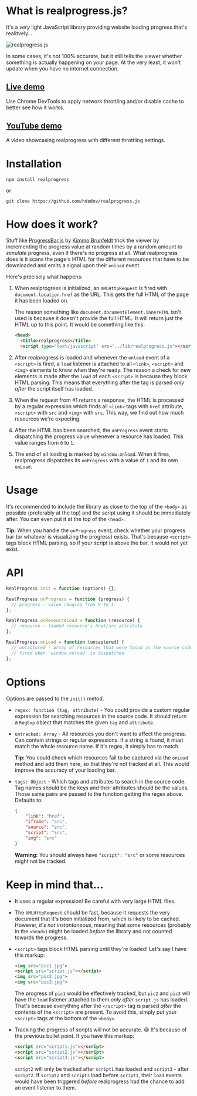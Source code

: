 # What is realprogress.js?
It's a _very_ light JavaScript library providing website loading progress that's realitvely...

![realprogress.js](https://media.giphy.com/media/xUPGcBvvSVKmwKEcI8/giphy.gif)

In some cases, it's not 100% accurate, but it still tells the viewer whether something is actually happening on your page. At the very least, it won't update when you have no internet connection.

## [Live demo](https://hdodov.github.io/realprogress/)
Use Chrome DevTools to apply network throttling and/or disable cache to better see how it works.

## [YouTube demo](https://www.youtube.com/watch?v=yUu6lu9wTA8)
A video showcasing realprogress with different throttling settings.

# Installation
```
npm install realprogress
```
or
```
git clone https://github.com/hdodov/realprogress.js
```

# How does it work?
Stuff like [ProgressBar.js](https://kimmobrunfeldt.github.io/progressbar.js/) by [Kimmo Brunfeldt](https://github.com/kimmobrunfeldt) trick the viewer by incrementing the progress value at random times by a random amount to _simulate_ progress, even if there's no progress at all. What realprogress does is it scans the page's HTML for the different resources that have to be downloaded and emits a signal upon their `onload` event.

Here's precisely what happens:

1. When realprogress is initialized, an `XMLHttpRequest` is fired with `document.location.href` as the URL. This gets the full HTML of the page it has been loaded on.

    The reason something like `document.documentElement.innerHTML` isn't used is because it doesn't provide the full HTML. It will return just the HTML up to this point. It would be something like this:
    
    ```html
    <head>
      <title>realprogress</title>
      <script type="text/javascript" src="../lib/realprogress.js"></script></head>
    ```

2. After realprogress is loaded and whenever the `onload` event of a `<script>` is fired, a `load` listener is attached to all `<link>`, `<script>` and `<img>` elements to know when they're ready. The reason a check for new elements is made after the `load` of each `<script>` is because they block HTML parsing. This means that everything after the tag is parsed _only after_ the script itself has loaded.

3. When the request from #1 returns a response, the HTML is processed by a regular expression which finds all `<link>` tags with `href` attribute, `<script>` with `src` and `<img>` with `src`. This way, we find out how much resources we're expecting.

4. After the HTML has been searched, the `onProgress` event starts dispatching the progress value whenever a resource has loaded. This value ranges from `0` to `1`.

5. The end of all loading is marked by `window.onload`. When it fires, realprogress dispatches its `onProgress` with a value of `1` and its own `onLoad`.

# Usage
It's recommended to include the library as close to the top of the `<body>` as possible (preferably at the top) and the script using it should be immediately after. You can even put it at the top of the `<head>`.

**Tip:** When you handle the `onProgress` event, check whether your progress bar (or whatever is visualizing the progress) exists. That's because `<script>` tags block HTML parsing, so if your script is above the bar, it would not yet exist.

# API
```js
RealProgress.init = function (options) {};

RealProgress.onProgress = function (progress) {
  // progress - value ranging from 0 to 1
};

RealProgress.onResourceLoad = function (resource) {
  // resource - loaded resource's href/src attribute
};

RealProgress.onLoad = function (uncaptured) {
  // uncaptured - array of resources that were found in the source code, but their "load" event wasn't captured
  // fired when `window.onload` is dispatched
};
```

# Options
Options are passed to the `init()` metod.
- `regex: function (tag, attribute)` - You could provide a custom regular expression for searching resources in the source code. It should return a `RegExp` object that matches the given `tag` and `attribute`.
- `untracked: Array` - All resources you don't want to affect the progress. Can contain strings or regular expressions. If a string is found, it must match the whole resource name. If it's regex, it simply has to match.

  **Tip:** You could check which resources fail to be captured via the `onLoad` method and add them here, so that they're not tracked at all. This would improve the accuracy of your loading bar.

- `tags: Object` - Which tags and attributes to search in the source code. Tag names should be the keys and their attributes should be the values. Those same pairs are passed to the function getting the regex above. Defaults to:

  ```json
  {
      "link": "href",
      "iframe": "src",
      "source": "src",
      "script": "src",
      "img": "src"
  }
  ```

  **Warning:** You should always have `"script": "src"` or some resources might not be tracked.

# Keep in mind that...
- It uses a regular expression! Be careful with very large HTML files.

- The `XMLHttpRequest` should be fast, because it requests the very document that it's been initialized from, which is likely to be cached. However, _it's not instantaneous_, meaning that some resources (probably in the `<head>`) might be loaded _before_ the library and not counted towards the progress.

- `<script>` tags block HTML parsing until they're loaded! Let's say I have this markup:

    ```html
    <img src="pic1.jpg">
    <script src="script.js"></script>
    <img src="pic2.jpg">
    <img src="pic3.jpg">
    ```
    
  The progress of `pic1` would be effectively tracked, but `pic2` and `pic3` will have the `load` listener attached to them _only after_ `script.js` has loaded. That's because everything after the `</script>` tag is parsed _after_ the contents of the `<script>` are present. To avoid this, simply put your `<script>` tags at the bottom of the `<body>`.

- Tracking the progress of scripts will not be accurate. 😢 It's because of the previous bullet point. If you have this markup:

    ```html
    <script src="script1.js"></script>
    <script src="script2.js"></script>
    <script src="script3.js"></script>
    ```

  `script2` will only be tracked after `script1` has loaded and `script3` - after `script2`. If `script2` and `script3` load before `script1`, their `load` events would have been triggered _before_ realprogress had the chance to add an event listener to them.
